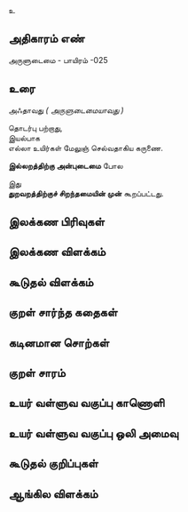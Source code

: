 உ


## அதிகாரம் எண்

அருளுடைமை - பாயிரம் -025

## உரை

அஃதாவது _( அருளுடைமையாவது )_  

தொடர்பு பற்றாது,  
இயல்பாக  
எல்லா உயிர்கள் மேலுஞ்  செல்வதாகிய கருணை.  

**இல்லறத்திற்கு அன்புடைமை** போல  

இது  
**துறவறத்திற்குச் சிறந்தமையின் முன்** கூறப்பட்டது.  

## இலக்கண பிரிவுகள் 


## இலக்கண விளக்கம்


## கூடுதல் விளக்கம்


## குறள் சார்ந்த கதைகள் 


## கடினமான சொற்கள்


## குறள் சாரம் 


## உயர் வள்ளுவ வகுப்பு காணொளி


## உயர் வள்ளுவ வகுப்பு ஒலி அமைவு 


## கூடுதல் குறிப்புகள்


## ஆங்கில விளக்கம்

